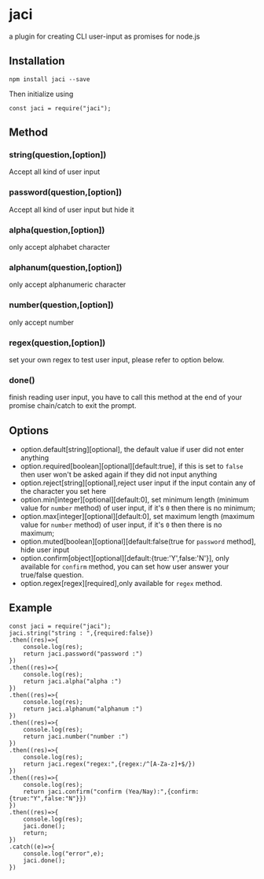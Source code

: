 # jaci
a plugin for creating CLI user-input as promises for node.js

## Installation
``` npm install jaci --save ```

Then initialize using 

``` 
const jaci = require("jaci"); 
```

## Method
### string(question,[option])
Accept all kind of user input
### password(question,[option])
Accept all kind of user input but hide it
### alpha(question,[option])
only accept alphabet character
### alphanum(question,[option])
only accept alphanumeric character
### number(question,[option])
only accept number
### regex(question,[option])
set your own regex to test user input, please refer to option below.
### done()
finish reading user input, you have to call this method at the end of your promise chain/catch to exit the prompt.

## Options
- option.default[string][optional], the default value if user did not enter anything
- option.required[boolean][optional][default:true], if this is set to ``` false ``` then user won't be asked again if they did not input anything
- option.reject[string][optional],reject user input if the input contain any of the character you set here
- option.min[integer][optional][default:0], set minimum length (minimum value for ```number``` method) of user input, if it's ```0``` then there is no minimum;
- option.max[integer][optional][default:0], set maximum length (maximum value for ```number``` method) of user input, if it's ```0``` then there is no maximum;
- option.muted[boolean][optional][default:false(true for ```password``` method], hide user input
- option.confirm[object][optional][default:{true:'Y',false:'N'}], only available for ```confirm``` method, you can set how user answer your true/false question.
- option.regex[regex][required],only available for ```regex``` method.

## Example
```
const jaci = require("jaci");
jaci.string("string : ",{required:false})
.then((res)=>{
    console.log(res);
    return jaci.password("password :")
})
.then((res)=>{
    console.log(res);
    return jaci.alpha("alpha :")
})
.then((res)=>{
    console.log(res);
    return jaci.alphanum("alphanum :")
})
.then((res)=>{
    console.log(res);
    return jaci.number("number :")
})
.then((res)=>{
    console.log(res);
    return jaci.regex("regex:",{regex:/^[A-Za-z]+$/})
})
.then((res)=>{
    console.log(res);
    return jaci.confirm("confirm (Yea/Nay):",{confirm:{true:"Y",false:"N"}})
})
.then((res)=>{
    console.log(res);
    jaci.done();
    return;
})
.catch((e)=>{
    console.log("error",e);
    jaci.done();
})
```

